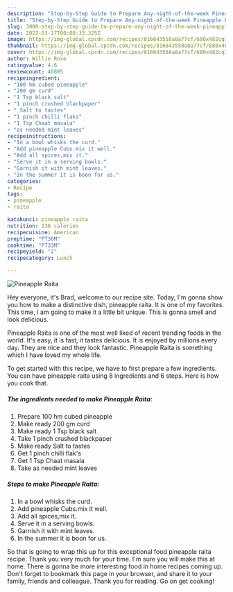 ```yaml
---
description: "Step-by-Step Guide to Prepare Any-night-of-the-week Pineapple Raita"
title: "Step-by-Step Guide to Prepare Any-night-of-the-week Pineapple Raita"
slug: 3900-step-by-step-guide-to-prepare-any-night-of-the-week-pineapple-raita
date: 2022-03-17T00:08:33.325Z
image: https://img-global.cpcdn.com/recipes/816643558a8a77cf/680x482cq70/pineapple-raita-recipe-main-photo.jpg
thumbnail: https://img-global.cpcdn.com/recipes/816643558a8a77cf/680x482cq70/pineapple-raita-recipe-main-photo.jpg
cover: https://img-global.cpcdn.com/recipes/816643558a8a77cf/680x482cq70/pineapple-raita-recipe-main-photo.jpg
author: Willie Rose
ratingvalue: 4.6
reviewcount: 40895
recipeingredient:
- "100 hm cubed pineapple"
- "200 gm curd"
- "1 Tsp black salt"
- "1 pinch crushed blackpaper"
- " Salt to tastes"
- "1 pinch chilli flaks"
- "1 Tsp Chaat masala"
- "as needed mint leaves"
recipeinstructions:
- "In a bowl whisks the curd."
- "Add pineapple Cubs.mix it well."
- "Add all spices,mix it."
- "Serve it in a serving bowls."
- "Garnish it with mint leaves."
- "In the summer it is boon for us."
categories:
- Recipe
tags:
- pineapple
- raita

katakunci: pineapple raita 
nutrition: 236 calories
recipecuisine: American
preptime: "PT36M"
cooktime: "PT33M"
recipeyield: "2"
recipecategory: Lunch

---
```



![Pineapple Raita](https://img-global.cpcdn.com/recipes/816643558a8a77cf/680x482cq70/pineapple-raita-recipe-main-photo.jpg)

Hey everyone, it's Brad, welcome to our recipe site. Today, I'm gonna show you how to make a distinctive dish, pineapple raita. It is one of my favorites. This time, I am going to make it a little bit unique. This is gonna smell and look delicious.



Pineapple Raita is one of the most well liked of recent trending foods in the world. It's easy, it is fast, it tastes delicious. It is enjoyed by millions every day. They are nice and they look fantastic. Pineapple Raita is something which I have loved my whole life.


To get started with this recipe, we have to first prepare a few ingredients. You can have pineapple raita using 8 ingredients and 6 steps. Here is how you cook that.

<!--inarticleads1-->

##### The ingredients needed to make Pineapple Raita:

1. Prepare 100 hm cubed pineapple
1. Make ready 200 gm curd
1. Make ready 1 Tsp black salt
1. Take 1 pinch crushed blackpaper
1. Make ready  Salt to tastes
1. Get 1 pinch chilli flak&#39;s
1. Get 1 Tsp Chaat masala
1. Take as needed mint leaves




<!--inarticleads2-->

##### Steps to make Pineapple Raita:

1. In a bowl whisks the curd.
1. Add pineapple Cubs.mix it well.
1. Add all spices,mix it.
1. Serve it in a serving bowls.
1. Garnish it with mint leaves.
1. In the summer it is boon for us.




So that is going to wrap this up for this exceptional food pineapple raita recipe. Thank you very much for your time. I'm sure you will make this at home. There is gonna be more interesting food in home recipes coming up. Don't forget to bookmark this page in your browser, and share it to your family, friends and colleague. Thank you for reading. Go on get cooking!

